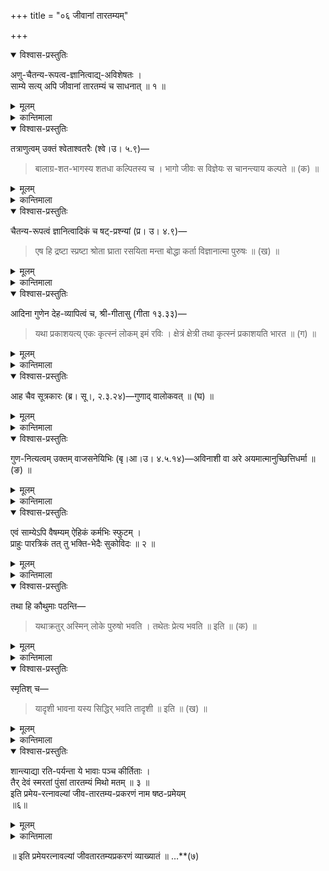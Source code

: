 +++
title = "०६ जीवानां तारतम्यम्"

+++

<details open><summary>विश्वास-प्रस्तुतिः</summary>

अणु-चैतन्य-रूपत्व-ज्ञानित्वाद्य्-अविशेषतः ।  
साम्ये सत्य् अपि जीवानां तारतम्यं च साधनात् ॥ १ ॥
</details>

<details><summary>मूलम्</summary>

अणु-चैतन्य-रूपत्व-ज्ञानित्वाद्य्-अविशेषतः ।  
साम्ये सत्य् अपि जीवानां तारतम्यं च साधनात् ॥ १ ॥
</details>

<details><summary>कान्तिमाला</summary>

जीवानां तारतम्यं वक्तुमाह अथेति । अणु इति । आदिशब्दात् कर्तृत्व भोक्तृत्वापहतपाप्मत्वादीनि ग्राह्याणि । साधनादिति; कर्मरूपात् भक्तिरूपाच्च इत्यर्थः । कर्मतारतम्यादैहिकं, भक्तितारतम्यात्तु पारत्रिकं फलतारतम्यं बोध्यं ॥१॥
</details>

<details open><summary>विश्वास-प्रस्तुतिः</summary>

तत्राणुत्वम् उक्तं श्वेताश्वतरैः (श्वे।उ। ५.९)—
> बालाग्र-शत-भागस्य शतधा कल्पितस्य च ।
> भागो जीवः स विज्ञेयः स चानन्त्याय कल्पते ॥ (क) ॥
</details>

<details><summary>मूलम्</summary>

तत्राणुत्वम् उक्तं श्वेताश्वतरैः (श्वे।उ। ५.९)—
> बालाग्र-शत-भागस्य शतधा कल्पितस्य च ।
> भागो जीवः स विज्ञेयः स चानन्त्याय कल्पते ॥ (क) ॥
</details>

<details><summary>कान्तिमाला</summary>

बालाग्रेति । सच जीवो भगवत्प्रपन्नः आनन्त्याय कल्पते, अन्तो मरणं, तद्राहित्याय इत्यर्थः ॥क॥
</details>

<details open><summary>विश्वास-प्रस्तुतिः</summary>

चैतन्य-रूपत्वं ज्ञानित्वादिकं च षट्-प्रश्न्यां (प्र। उ। ४.९)—
> एष हि द्रष्टा स्प्रष्टा श्रोता घ्राता रसयिता मन्ता 
> बोद्धा कर्ता विज्ञानात्मा पुरुषः ॥ (ख) ॥
</details>

<details><summary>मूलम्</summary>

चैतन्य-रूपत्वं ज्ञानित्वादिकं च षट्-प्रश्न्यां (प्र। उ। ४.९)—
> एष हि द्रष्टा स्प्रष्टा श्रोता घ्राता रसयिता मन्ता 
> बोद्धा कर्ता विज्ञानात्मा पुरुषः ॥ (ख) ॥
</details>

<details><summary>कान्तिमाला</summary>

ज्ञानित्वादिकञ्च इत्यत्रादिपदात् कर्तृत्वभोक्तृत्वे । एष हीति एष विज्ञानात्मा पुरुषोजीव स्तस्य द्रष्टेत्यादिना रूपादिभोगः प्रस्फुटः । प्रकृतेः कर्तृत्वे, यजेत् ध्यायेत् इत्यादि श्रुति वैयर्थ्य । समाध्यभावश्च । प्रकृतेरन्योऽहमस्मीति समाधिः । नचैष जडायास्तस्याः सम्भवेत्, नच स्वस्य स्वान्यत्वं सम्भवति ॥ख॥
</details>

<details open><summary>विश्वास-प्रस्तुतिः</summary>

आदिना गुणेन देह-व्यापित्वं च, श्री-गीतासु (गीता १३.३३)—
> यथा प्रकाशयत्य् एकः कृत्स्नं लोकम् इमं रविः ।
> क्षेत्रं क्षेत्री तथा कृत्स्नं प्रकाशयति भारत ॥ (ग) ॥
</details>

<details><summary>मूलम्</summary>

आदिना गुणेन देह-व्यापित्वं च, श्री-गीतासु (गीता १३.३३)—
> यथा प्रकाशयत्य् एकः कृत्स्नं लोकम् इमं रविः ।
> क्षेत्रं क्षेत्री तथा कृत्स्नं प्रकाशयति भारत ॥ (ग) ॥
</details>

<details><summary>कान्तिमाला</summary>

यथेति विशदार्थं ॥ग॥
</details>

<details open><summary>विश्वास-प्रस्तुतिः</summary>

आह चैव सूत्रकारः (ब्र। सू।, २.३.२४)—गुणाद् वालोकवत् ॥ (घ) ॥
</details>

<details><summary>मूलम्</summary>

आह चैव सूत्रकारः (ब्र। सू।, २.३.२४)—गुणाद् वालोकवत् ॥ (घ) ॥
</details>

<details><summary>कान्तिमाला</summary>

गुणाद्वेति आलोको दीपादिर् यथा प्रभाख्यगुणात् कृत्स्नं गेहंव्याप्नोति, एवं चेतनाख्यगुणात् कृस्नं देहं जीव इत्यर्थः ॥घ॥
</details>

<details open><summary>विश्वास-प्रस्तुतिः</summary>

गुण-नित्यत्वम् उक्तम् वाजसनेयिभिः (बृ।आ।उ। ४.५.१४)—अविनाशी वा अरे अयमात्मानुच्छित्तिधर्मा ॥ (ङ) ॥
</details>

<details><summary>मूलम्</summary>

गुण-नित्यत्वम् उक्तम् वाजसनेयिभिः (बृ।आ।उ। ४.५.१४)—अविनाशी वा अरे अयमात्मानुच्छित्तिधर्मा ॥ (ङ) ॥
</details>

<details><summary>कान्तिमाला</summary>

अविनाशीति । अरे मैत्रेयि अयमात्मा जीवः स्वरूपतोऽविनाशी । अनुच्छित्ति उच्छेदरहिता धर्मा ज्ञानादयो यस्य स अनुच्छित्तिधर्मा, गुणतोऽप्यविनाशीत्यर्थः । नचानुच्छित्तिरेव धर्मोयस्य इति व्याख्यातव्यं । अस्यार्थस्य अविनाशीत्यनेनैवावगतत्वात् ॥ङ॥
</details>

<details open><summary>विश्वास-प्रस्तुतिः</summary>

एवं साम्येऽपि वैषम्यम् ऐहिकं कर्मभिः स्फुटम् ।  
प्राहुः पारत्रिकं तत् तु भक्ति-भेदैः सुकोविदः ॥ २ ॥
</details>

<details><summary>मूलम्</summary>

एवं साम्येऽपि वैषम्यम् ऐहिकं कर्मभिः स्फुटम् ।  
प्राहुः पारत्रिकं तत् तु भक्ति-भेदैः सुकोविदः ॥ २ ॥
</details>

<details><summary>कान्तिमाला</summary>

एवं अणुत्वादिभिर्जीवानां साम्यमुक्त्वा, अर्थसाधनहेतुकं वैषम्यमाह एवमिति । ऐहिकं प्रपञ्चगतं, पारत्रिकं भगवल्लोकगतम् ॥२॥
</details>

<details open><summary>विश्वास-प्रस्तुतिः</summary>

तथा हि कौथुमाः पठन्ति—
> यथाक्रतुर् अस्मिन् लोके पुरुषो भवति ।
> तथेतः प्रेत्य भवति ॥ इति ॥ (क) ॥
</details>

<details><summary>मूलम्</summary>

तथा हि कौथुमाः पठन्ति—
> यथाक्रतुर् अस्मिन् लोके पुरुषो भवति ।
> तथेतः प्रेत्य भवति ॥ इति ॥ (क) ॥
</details>

<details><summary>कान्तिमाला</summary>

यथेति। अस्मिन् लोके पुरुषो यथाक्रतुः यादृशं साधनं करोति तथा इतः प्रेत्य अस्मात् लोकात् परलोकं गत्वा भवति । साधनानुरूपं फलं भवति इत्यर्थः ॥क॥
</details>

<details open><summary>विश्वास-प्रस्तुतिः</summary>

स्मृतिश् च—

> यादृशी भावना यस्य सिद्धिर् भवति तादृशी ॥ इति ॥ (ख) ॥
</details>

<details><summary>मूलम्</summary>

स्मृतिश् च—

> यादृशी भावना यस्य सिद्धिर् भवति तादृशी ॥ इति ॥ (ख) ॥
</details>

<details><summary>कान्तिमाला</summary>

यादृशीति गदितार्थं ॥ख॥
</details>

<details open><summary>विश्वास-प्रस्तुतिः</summary>

शान्त्याद्या रति-पर्यन्ता ये भावाः पञ्च कीर्तिताः ।  
तैर् देवं स्मरतां पुंसां तारतम्यं मिथो मतम् ॥ ३ ॥  
इति प्रमेय-रत्नावल्यां जीव-तारतम्य-प्रकरणं नाम षष्ठ-प्रमेयम्   
॥६॥
</details>

<details><summary>मूलम्</summary>

शान्त्याद्या रति-पर्यन्ता ये भावाः पञ्च कीर्तिताः ।  
तैर् देवं स्मरतां पुंसां तारतम्यं मिथो मतम् ॥ ३ ॥  
इति प्रमेय-रत्नावल्यां जीव-तारतम्य-प्रकरणं नाम षष्ठ-प्रमेयम्   
॥६॥
</details>

<details><summary>कान्तिमाला</summary>

उपसंहरति शान्ताद्या इति । शान्तदास्यसख्यवात्सल्यरतयः । पञ्चभावाः । तैर्देवम्भजतां वैषम्यं प्रस्फुटं ॥ ये खलु विष्वक्सेनानुयायिनः निरञ्जनः परमंसाम्यमुपैति इति श्रुतेः, मोक्षे जीवानां परमं साम्यं स्वीचक्रुः तेषामपि वैषम्यं दुष्परिहरं जीवान् प्रति श्रीदेव्याः शेषित्वाङ्गीकारात् विष्वक्सेनस्य नियामकत्वस्वीकाराच्च ॥६॥
</details>

॥ इति प्रमेयरत्नावल्यां जीवतारतम्यप्रकरणं व्याख्यातं ॥  …**(७)

